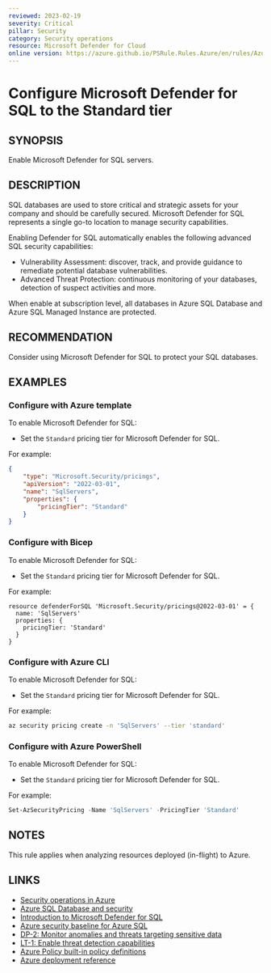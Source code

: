 ```yaml
---
reviewed: 2023-02-19
severity: Critical
pillar: Security
category: Security operations
resource: Microsoft Defender for Cloud
online version: https://azure.github.io/PSRule.Rules.Azure/en/rules/Azure.Defender.SQL/
---
```


# Configure Microsoft Defender for SQL to the Standard tier

## SYNOPSIS

Enable Microsoft Defender for SQL servers.

## DESCRIPTION

SQL databases are used to store critical and strategic assets for your company and should be carefully secured.
Microsoft Defender for SQL represents a single go-to location to manage security capabilities.

Enabling Defender for SQL automatically enables the following advanced SQL security capabilities:

- Vulnerability Assessment: discover, track, and provide guidance to remediate potential database vulnerabilities.
- Advanced Threat Protection: continuous monitoring of your databases, detection of suspect activities and more.

When enable at subscription level, all databases in Azure SQL Database and Azure SQL Managed Instance are protected.

## RECOMMENDATION

Consider using Microsoft Defender for SQL to protect your SQL databases.

## EXAMPLES

### Configure with Azure template

To enable Microsoft Defender for SQL:

- Set the `Standard` pricing tier for Microsoft Defender for SQL.

For example:

```json
{
    "type": "Microsoft.Security/pricings",
    "apiVersion": "2022-03-01",
    "name": "SqlServers",
    "properties": {
        "pricingTier": "Standard"
    }
}
```

### Configure with Bicep

To enable Microsoft Defender for SQL:

- Set the `Standard` pricing tier for Microsoft Defender for SQL.

For example:

```bicep
resource defenderForSQL 'Microsoft.Security/pricings@2022-03-01' = {
  name: 'SqlServers'
  properties: {
    pricingTier: 'Standard'
  }
}
```

### Configure with Azure CLI

To enable Microsoft Defender for SQL:

- Set the `Standard` pricing tier for Microsoft Defender for SQL.

For example:

```bash
az security pricing create -n 'SqlServers' --tier 'standard'
```

### Configure with Azure PowerShell

To enable Microsoft Defender for SQL:

- Set the `Standard` pricing tier for Microsoft Defender for SQL.

For example:

```powershell
Set-AzSecurityPricing -Name 'SqlServers' -PricingTier 'Standard'
```

## NOTES

This rule applies when analyzing resources deployed (in-flight) to Azure.

## LINKS

- [Security operations in Azure](https://learn.microsoft.com/azure/architecture/framework/security/monitor-security-operations)
- [Azure SQL Database and security](https://learn.microsoft.com/azure/architecture/framework/services/data/azure-sql-database-well-architected-framework#azure-sql-database-and-security)
- [Introduction to Microsoft Defender for SQL](https://learn.microsoft.com/azure/azure-sql/database/azure-defender-for-sql?view=azuresql)
- [Azure security baseline for Azure SQL](https://learn.microsoft.com/security/benchmark/azure/baselines/azure-sql-security-baseline)
- [DP-2: Monitor anomalies and threats targeting sensitive data](https://learn.microsoft.com/security/benchmark/azure/mcsb-data-protection#dp-2-monitor-anomalies-and-threats-targeting-sensitive-data)
- [LT-1: Enable threat detection capabilities](https://learn.microsoft.com/security/benchmark/azure/baselines/azure-sql-security-baseline#lt-1-enable-threat-detection-capabilities)
- [Azure Policy built-in policy definitions](https://learn.microsoft.com/azure/governance/policy/samples/built-in-policies#security-center)
- [Azure deployment reference](https://learn.microsoft.com/azure/templates/microsoft.security/pricings)
